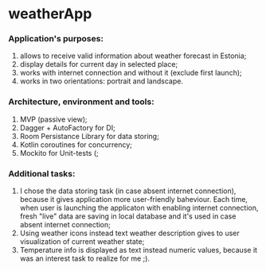 # weatherApp

### Application's purposes:
1. allows to receive valid information about weather forecast in Estonia;
2. display details for current day in selected place;
3. works with internet connection and without it (exclude first launch);
4. works in two orientations: portrait and landscape.

### Architecture, environment and tools:
1. MVP (passive view);
2. Dagger + AutoFactory for DI;
3. Room Persistance Library for data storing;
4. Kotlin coroutines for concurrency;
5. Mockito for Unit-tests (;

### Additional tasks:
1. I chose the data storing task (in case absent internet connection), because it gives application more user-friendly baheviour. Each time, when user is launching the applicaton with enabling internet connection, fresh "live" data are saving in local database and it's used in case absent internet connection;
2. Using weather icons instead text weather description gives to user visualization of current weather state;
3. Temperature info is displayed as text instead numeric values, because it was an interest task to realize for me ;).
